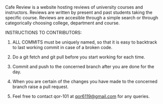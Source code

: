 Cafe Review is a website hosting reviews of university courses and instructors. Reviews are written by present and past students taking the specific course. Reviews are accesible through a simple search or through categorically choosing college, department and course.

INSTRUCTIONS TO CONTRIBUTORS:

1) ALL COMMITS must be uniquely named, so that it is easy to backtrack to last working commit in case of a broken code.

2) Do a git fetch and git pull before you start working for each time.

3) Commit and push to the concerned branch after you are done for the day.

4) When you are certain of the changes you have made to the concerned branch raise a pull request.

5) Feel free to contact qor-101 at qor6119@gmail.com for any queries.
